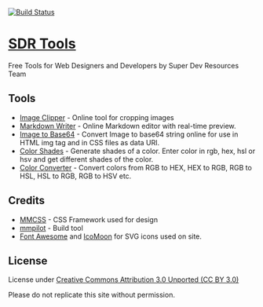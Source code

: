 [![Build Status](https://travis-ci.org/super-dev/SDR-Tools.svg?branch=master)](https://travis-ci.org/super-dev/SDR-Tools)

# [SDR Tools](https://tools.superdevresources.com/)

Free Tools for Web Designers and Developers by Super Dev Resources Team

## Tools

 - [Image Clipper](https://tools.superdevresources.com/image-cropper/) - Online tool for cropping images
 - [Markdown Writer](https://tools.superdevresources.com/markdown-writer) - Online Markdown editor with real-time preview.
 - [Image to Base64](https://tools.superdevresources.com/base64-image) - Convert Image to base64 string online for use in HTML img tag and in CSS files as data URI.
 - [Color Shades](https://tools.superdevresources.com/color-shades) - Generate shades of a color. Enter color in rgb, hex, hsl or hsv and get different shades of the color.
 - [Color Converter](https://tools.superdevresources.com/color-converter) - Convert colors from RGB to HEX, HEX to RGB, RGB to HSL, HSL to RGB, RGB to HSV etc.

## Credits

 - [MMCSS](https://mmcss.kunruchcreations.com/) - CSS Framework used for design
 - [mmpilot](https://mmpilot.kunruchcreations.com/) - Build tool
 - [Font Awesome](http://fontawesome.io/) and [IcoMoon](https://icomoon.io/) for SVG icons used on site.

## License

License under [Creative Commons Attribution 3.0 Unported (CC BY 3.0)](https://creativecommons.org/licenses/by/3.0/)

Please do not replicate this site without permission.